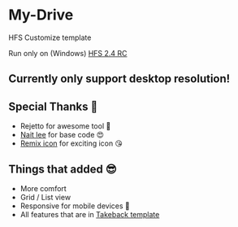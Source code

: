 # My-Drive
HFS Customize template


Run only on (Windows) [HFS 2.4 RC](https://github.com/rejetto/hfs2/releases)



## Currently only support desktop resolution!

## Special Thanks 💓

* Rejetto for awesome tool 🤩
* [Nait lee](https://github.com/NaitLee) for base code 😍
* [Remix icon](https://remixicon.com) for exciting icon 😘

## Things that  added 😎
* More comfort
* Grid / List view
* Responsive for mobile devices 📱
* All features that are in [Takeback template](https://github.com/NaitLee/Takeback-HFS-Template)
